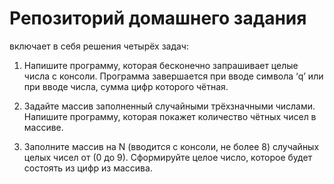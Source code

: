# Репозиторий домашнего задания 

включает в себя решения четырёх задач:

1. Напишите программу, которая бесконечно запрашивает целые числа с консоли. Программа завершается при вводе символа ‘q’ или при вводе числа, сумма цифр которого чётная.

2. Задайте массив заполненный случайными трёхзначными числами. Напишите программу, которая покажет количество чётных чисел в массиве.

3. Заполните массив на N (вводится с консоли, не более 8) случайных целых чисел от (0 до 9). Сформируйте целое число, которое будет состоять из цифр из массива.
